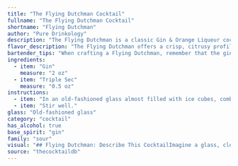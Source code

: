 ```yaml
---
title: "The Flying Dutchman Cocktail"
fullname: "The Flying Dutchman Cocktail"
shortname: "Flying Dutchman"
author: "Pure Drinkology"
description: "The Flying Dutchman is a classic Gin & Orange Liqueur cocktail, likely a twist on the classic Sidecar. It emerged in the late 19th or early 20th century, with its origin shrouded in maritime folklore.  "
flavor_description: "The Flying Dutchman offers a crisp, citrusy profile thanks to the Triple Sec. The gin provides a robust juniper backbone, creating a clean and refreshing taste. Hints of floral and spice from the gin add complexity, making this cocktail a perfect balance of tart and dry, with a lingering, subtly sweet finish. "
bartender_tips: "When crafting a Flying Dutchman, remember that the gin is the star. Use a high-quality London Dry Gin for a crisp, juniper-forward flavor.  Chill the gin and Triple Sec beforehand for a perfectly chilled cocktail.  Shake hard with ice to thoroughly chill and dilute the drink. Strain into a chilled coupe glass and garnish with a lemon twist for a refreshing touch. "
ingredients:
  - item: "Gin"
    measure: "2 oz"
  - item: "Triple Sec"
    measure: "0.5 oz"
instructions:
  - item: "In an old-fashioned glass almost filled with ice cubes, combine the gin and triple sec."
  - item: "Stir well."
glass: "Old-fashioned glass"
category: "cocktail"
has_alcohol: true
base_spirit: "gin"
family: "sour"
visual: "## Flying Dutchman: Describe This CocktailImagine a glass, clear and tall, filled with a vibrant liquid. Its color is a deep orange, reminiscent of a setting sun, with hints of amber peeking through. The drink is perfectly still, its surface undisturbed, creating a mirror-like reflection of the surroundings.  **Here's what I need you to describe:*** **Texture:** Is it smooth and silky, or does it have a slight oiliness to it? * **Aromas:** What scents waft from the glass?  Floral, citrusy, herbal? * **Clarity:** Is the drink perfectly clear, or does it have any subtle haze or shimmer?* **Garnish:** If there's a garnish, describe it in detail. Its shape, color, how it sits in the glass. * **Overall Impression:** Capture the essence of this cocktail - is it sophisticated, vibrant, mysterious?**Important Note:** This cocktail is called the Flying Dutchman, so think about how you can weave in those nautical vibes into your description. "
source: "thecocktaildb"
---
```


